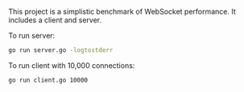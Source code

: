 This project is a simplistic benchmark of WebSocket performance. It includes a
client and server.

To run server:

```sh
go run server.go -logtostderr
```

To run client with 10,000 connections:

```sh
go run client.go 10000
```
